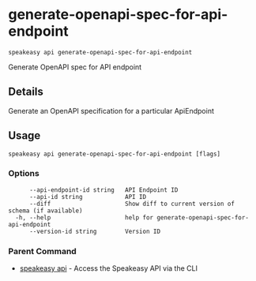 # generate-openapi-spec-for-api-endpoint  
`speakeasy api generate-openapi-spec-for-api-endpoint`  


Generate OpenAPI spec for API endpoint  

## Details

Generate an OpenAPI specification for a particular ApiEndpoint

## Usage

```
speakeasy api generate-openapi-spec-for-api-endpoint [flags]
```

### Options

```
      --api-endpoint-id string   API Endpoint ID
      --api-id string            API ID
      --diff                     Show diff to current version of schema (if available)
  -h, --help                     help for generate-openapi-spec-for-api-endpoint
      --version-id string        Version ID
```

### Parent Command

* [speakeasy api](../api.md)	 - Access the Speakeasy API via the CLI
